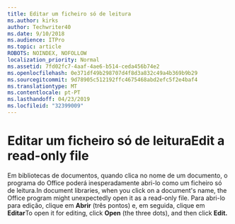 ```yaml
---
title: Editar um ficheiro só de leitura
ms.author: kirks
author: Techwriter40
ms.date: 9/10/2018
ms.audience: ITPro
ms.topic: article
ROBOTS: NOINDEX, NOFOLLOW
localization_priority: Normal
ms.assetid: 7fd02fc7-4aaf-4ae6-b514-ceda456b74e2
ms.openlocfilehash: 0e371df49b298707d4f8d3a832c49a4b369b9b29
ms.sourcegitcommit: 9d78905c512192ffc4675468abd2efc5f2e4baf4
ms.translationtype: MT
ms.contentlocale: pt-PT
ms.lasthandoff: 04/23/2019
ms.locfileid: "32399009"
---
```

# <a name="edit-a-read-only-file"></a><span data-ttu-id="5b088-102">Editar um ficheiro só de leitura</span><span class="sxs-lookup"><span data-stu-id="5b088-102">Edit a read-only file</span></span>

<span data-ttu-id="5b088-103">Em bibliotecas de documentos, quando clica no nome de um documento, o programa do Office poderá inesperadamente abri-lo como um ficheiro só de leitura.</span><span class="sxs-lookup"><span data-stu-id="5b088-103">In document libraries, when you click on a document's name, the Office program might unexpectedly open it as a read-only file.</span></span> <span data-ttu-id="5b088-104">Para abri-lo para edição, clique em **Abrir** (três pontos) e, em seguida, clique em **Editar**</span><span class="sxs-lookup"><span data-stu-id="5b088-104">To open it for editing, click **Open** (the three dots), and then click **Edit.**</span></span>
  

